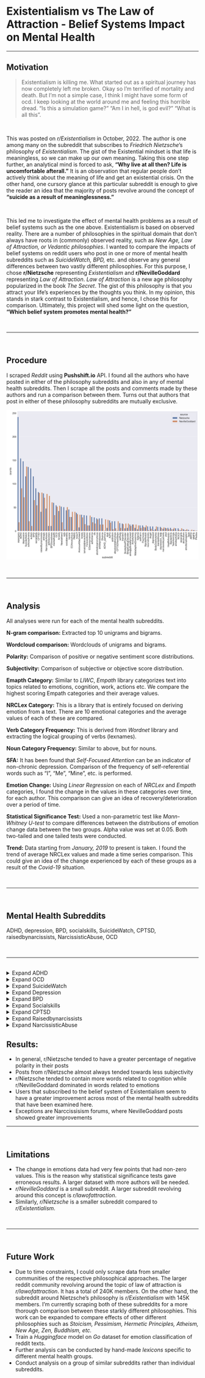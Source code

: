 # Existentialism vs The Law of Attraction - Belief Systems Impact on Mental Health

----

## Motivation

> Existentialism is killing me. What started out as a spiritual journey has now completely left me broken. Okay so I’m terrified of mortality and death. But I’m not a simple case, I think I might have some form of ocd. I keep looking at the world around me and feeling this horrible dread. “Is this a simulation game?” “Am I in hell, is god evil?” “What is all this”.


<br />

This was posted on *r/Existentialism* in October, 2022. The author is one among many on the subreddit that subscribes to *Friedrich Nietzsche*’s philosophy of *Existentialism*. The gist of the Existential mindset is that life is meaningless, so we can make up our own meaning. Taking this one step further, an analytical mind is forced to ask, **“Why live at all then? Life is uncomfortable afterall.”** It is an observation that regular people don’t actively think about the meaning of life and get an existential crisis. On the other hand, one cursory glance at this particular subreddit is enough to give the reader an idea that the majority of posts revolve around the concept of **“suicide as a result of meaninglessness.”** 

<br />

This led me to investigate the effect of mental health problems as a result of belief systems such as the one above. Existentialism is based on observed reality. There are a number of philosophies in the spiritual domain that don’t always have roots in (commonly) observed reality, such as *New Age, Law of Attraction, or Vedantic philosophies*. I wanted to compare the impacts of belief systems on reddit users who post in one or more of mental health subreddits such as *SuicideWatch, BPD,* etc. and observe any general differences between two vastly different philosophies. For this purpose, I chose **r/Nietzsche** representing *Existentialism* and **r/NevilleGoddard** representing *Law of Attraction*. *Law of Attraction* is a new age philosophy popularized in the book *The Secret*. The gist of this philosophy is that you attract your life’s experiences by the thoughts you think. In my opinion, this stands in stark contrast to Existentialism, and hence, I chose this for comparison. Ultimately, this project will shed some light on the question, **“Which belief system promotes mental health?”**

<br />

----

<br />

## Procedure

I scraped *Reddit* using **Pushshift.io** API. I found all the authors who have posted in either of the philosophy subreddits and also in any of mental health subreddits. Then I scrape all the posts and comments made by these authors and run a comparison between them. Turns out that authors that post in either of these philosophy subreddits are mutually exclusive.

![Total Posts](resources/total_posts.png "Total Posts")

<br />

----

<br />

## Analysis

All analyses were run for each of the mental health subreddits.

**N-gram comparison:** Extracted top 10 unigrams and bigrams.

**Wordcloud comparison:** Wordclouds of unigrams and bigrams.

**Polarity:** Comparison of positive or negative sentiment score distributions.

**Subjectivity:** Comparison of subjective or objective score distribution.

**Emapth Category:** Similar to *LIWC*, *Empath* library categorizes text into topics related to emotions, cognition, work, actions etc. We compare the highest scoring Empath categories and their average values.

**NRCLex Category:** This is a library that is entirely focused on deriving emotion from a text. There are 10 emotional categories and the average values of each of these are compared.

**Verb Category Frequency:** This is derived from *Wordnet* library and extracting the logical grouping of verbs (lexnames). 

**Noun Category Frequency:** Similar to above, but for nouns.

**SFA:** It has been found that *Self-Focused Attention* can be an indicator of non-chronic depression. Comparison of the frequency of self-referential words such as “I”, “Me”, “Mine”, etc. is performed.

**Emotion Change:** Using *Linear Regression* on each of *NRCLex* and *Empath* categories, I found the change in the values in these categories over time, for each author. This comparison can give an idea of recovery/deterioration over a period of time.    

**Statistical Significance Test:** Used a non-parametric test like *Mann-Whitney U-test* to compare differences between the distributions of emotion change data between the two groups. Alpha value was set at 0.05. Both two-tailed and one tailed tests were conducted. 

**Trend:** Data starting from *January, 2019* to present is taken. I found the trend of average NRCLex values and made a time series comparison. This could give an idea of the change experienced by each of these groups as a result of the *Covid-19* situation. 

<br />

----

<br />

## Mental Health Subreddits

ADHD, depression, BPD, socialskills, SuicideWatch, CPTSD, raisedbynarcissists, NarcissisticAbuse, OCD

<br />

----

<br />

<details>
<summary>Expand ADHD</summary>
<p>

## ADHD

**Brief:** ADHD is one of the most common neurodevelopmental disorders of childhood. It is usually first diagnosed in childhood and often lasts into adulthood. Children with ADHD may have trouble paying attention, controlling impulsive behaviors (may act without thinking about what the result will be), or be overly active.

**Nietzsche:NevilleGoddard posts:** 155:90

**Analysis:**

ADHD Polarity | ADHD Subjectivity
:-------------------------:|:-------------------------:
![ADHD_Polarity](resources/ADHD_Polarity.png "ADHD_Polarity")  |  ![ADHD_Subjectivity](resources/ADHD_Subjectivity.png "ADHD_Subjectivity")


- Polarity scores for NevilleGoddard posts seem to be balanced between positive and negative sentiments. 
- On the other hand, Nietzsche posts are skewed towards positive sentiments. 
- When it comes to Subjectivity, NevilleGoddard posts seem to be more subjective.

![ADHD_Empath](resources/ADHD_Empath.png "ADHD_Empath") 

![ADHD_Bigram](resources/ADHD_Bigram.png "ADHD_Bigram") 

- Looking at Empath category plots, there’s more talk of health in NevilleGoddard forums, perhaps regarding use of drugs (“Vyvanse mg”, “Adderall”, “mg”) for ADHD. This can be corroborated from comparing the N-grams and Wordclouds from these communities. 
- Average negative emotion and average positive emotion tend to be less for Nietzsche posts than their respective values from NevilleGoddard. This indicates less emotional posts, or, perhaps a less subjective post which is corroborated from Subjectivity comparison.
- There is a higher chance of encountering positive talks of “giving” and “listen” in NevilleGoddard than in Nietzsche. 
- On the other hand, there is a prevalence of talks about “violence”, “nervousness” and “shame” in Nietzsche forums as compared to NevilleGoddard. Can a conclusion be drawn that Neville Goddard commenters look towards the positive aspects of life?
- Some common causes of ADHD seem to stem from topics relating to “business”, “work” and “school”. “work” and “school” talks dominate in Nietzsche forums, while “business” dominates in NevilleGoddard.

![ADHD_NRCLex](resources/ADHD_NRCLex.png "ADHD_NRCLex") 

- Let’s look at NRCLex Scores. The average results are comparable except in the category of “anticipation”. There’s more talk of anticipation for NevilleGoddard posts. This is to be expected as the very principle of Law of attraction revolves around making a wish and anticipating an outcome. It doesn’t necessarily have negative connotations (except if the posts are talking about failed expectations, in which case, there should have been a difference in “negative” scores which is not observed here).

![ADHD_Verb](resources/ADHD_Verb.png "ADHD_Verb") 

- Looking at Verb category, differences in “stative” and “creation” categories are observed. 
- For Noun Categories, a difference in “time”, “act” and “cognition” is observed. 
- NevilleGoddard has a higher “time” frequency, which could show that there’s more talk about temporal relations. A possible reason could be that users are talking about an event in the past. Is it possible that there has been a recovery, a before-after story? 
- “cognition” dominates in case of Nietzsche. This denotes talks regarding cognitive processes such as thinking, judging, analyzing, doubting etc. 
- “act” dominates as well, which denotes words of action. Can we assume that this points to a more practical attitude?


![ADHD_Boxplot](resources/ADHD_Boxplot.png "ADHD_Boxplot") 


- Emotion change is observed for each of the users for the empathy and NRCLex categories and the change distributions are compared between the two subreddits using Mann-Whitney U-test.
- The number of valid data points are not large enough to give a conclusive difference between any of the variables that seem to have high statistical significance. So we compare the means of more frequently occurring emotions data such as NRCLex values.
- From the boxplots, fear, anger, disgust has seen an increase on an average for NevilleGoddard. 
- The opposite change is observed for Nietzsche. A decreasing sadness and negative trend is observed from Nietzsche. 
- An increase in ‘positive’, ‘surprise’ and ‘joy’ is observed for Nietzsche. This points to a positive overall change in relation to ADHD, a recovery. 
- This recovery is more drastic in Nietzsche forums as compared to NevilleGoddard. 

![ADHD_Trend](resources/ADHD_Trend.png "ADHD_Trend") 

- Next, we look at the impact of COVID19 on the emotions evoked form these posts. A stark difference in ‘fear’, ‘anger’, ‘trust’, ‘surprise’, ‘negative’, ‘sadness’, ‘disgust’, ‘joy’ is observed. 
- It’s interesting to note that Nietzsche posts experienced a drastic increase in negative emotions after January, 2020 while the opposite effect is observed for NevilleGoddard. 


**Conclusion:** One can say that the recovery experienced by Nietzsche posts has been more drastic. These forums tended to have a dominance of negativity as compared to NevilleGoddard. Covid19 seems to have had a more pronounced effect on Nietzsche posts than NevilleGoddard posts. 

</p>
</details>

<details>
<summary>Expand OCD</summary>
<p>

## OCD: Obsessive-compulsive disorder (OCD) features a pattern of unwanted thoughts and fears (obsessions) that lead you to do repetitive behaviors (compulsions). These obsessions and compulsions interfere with daily activities and cause significant distress.

**Brief:**

**Nietzsche:NevilleGoddard posts:** 55:50
  
**Analysis:**

![OCD_Bigram](resources/OCD_Bigram.png "OCD_Bigram") 

- From bigram counts, it is very obvious that the posts from NevilleGoddard have a lot of mentions of the law of attraction which is not related to the mental health concern of OCD.

![OCD_Polarity](resources/OCD_Polarity.png "OCD_Polarity") 

- NevilleGoddard posts have a slight tendency towards negative polarity.

![OCD_Empath](resources/OCD_Empath.png "OCD_Empath") 

- Tendency towards negative polarity is supported by the dominance of negative empath categories in Nevillegoddard posts (nervousness, negative emotion, shame, pain, violence). 


![OCD_NRCLex](resources/OCD_NRCLex.png "OCD_NRCLex") 

- A different picture is seen in NRCLex category average values. Nietzsche posts have higher negativity, fear and sadness.

![OCD_SFA](resources/OCD_SFA.png "OCD_SFA") 

- SFA is 8.12% for NevilleGoddard and 7.32% for Nietzsche. This is a stark difference. Higher SFA values are associated with depression.

![OCD_Boxplot](resources/OCD_Boxplot.png "OCD_Boxplot") 

- An increase in joy is observed for NevilleGoddard. 
- There has been an increase in negative emotions for NevilleGoddard. 
- The changes for Nietzsche are more or less the same. 

![OCD_Trend](resources/OCD_Trend.png "OCD_Trend") 

- As a response to Covid19, Nietzsche posts show a greater value for all emotion categories, positive or negative. 


**Conclusion:** Since the results are ambiguous, no belief system is found to help the cause of OCD.

</p>
</details>
  
<details>
<summary>Expand SuicideWatch</summary>
<p>
  

## SuicideWatch:

**Brief:** Peer support for anyone struggling with suicidal thoughts.

**Nietzsche:NevilleGoddard posts:** 112: 137

**Analysis:**
  
![SuicideWatch_Unigram](resources/SuicideWatch_Unigram.png "SuicideWatch_Unigram") 

- It is surprising that the word “die” which is expected to be prevalently used for a suicide forum doesn’t make it to the top 10 list of Nietzsche posts.

![SuicideWatch_Subjectivity](resources/SuicideWatch_Subjectivity.png "SuicideWatch_Subjectivity")

- As usual, NevilleGoddard posts are slightly more subjective.


![SuicideWatch_Empath](resources/SuicideWatch_Empath.png "SuicideWatch_Empath") 

- Not much emotionality is observed in Nietzsche forums. 
- This is derived from the dominance of ‘communication’ Empath category for Nietzsche and dominance of ‘positive emotion’ and ‘negative emotion’ for NevilleGoddard. - - There seems to be more talk of death in NevilleGoddard posts.


![SuicideWatch_NRCLex](resources/SuicideWatch_NRCLex.png "SuicideWatch_NRCLex") 

- NRCLex categories clearly show that Nietzsche posts are generally more positive than NevilleGoddard ones (more positive, more trust, less negative, less sadness, less fear).

![SuicideWatch_Noun](resources/SuicideWatch_Noun.png "SuicideWatch_Noun") 

- It is interesting to note an higher usage of artifact (man-made objects) nouns in Nietzsche posts. 

![SuicideWatch_Significance](resources/SuicideWatch_Significance.png "SuicideWatch_Significance") 

- Since we have enough datapoints to measure statistical significance test between emotion change in NRC emotions, it is found that NevilleGoddard posts seem to have significantly greater increase in negative emotion than Nietzsche posts ( p = 0.03). This is seen from the one tailed Mann-Whitney U test with alpha=0.05. Thus we reject the null hypothesis that says that the samples come from the same distribution.

![SuicideWatch_Boxplot](resources/SuicideWatch_Boxplot.png "SuicideWatch_Boxplot") 

- For Nietzsche posts, a clear decrease in negative, surprise, anger, sadness, disgust  and an increase in positive and joy is observed. 
- NevilleGoddard changes are ambiguous except anger, disgust and joy. 
- All 3 show a negative change, which could show a diminishment of emotionality overall.

![SuicideWatch_Trend](resources/SuicideWatch_Trend.png "SuicideWatch_Trend") 

- Covid19 reactions are mostly negative for NevilleGoddard posts as compared to Nietzsche posts. 

**Conclusion:** Again, Nietzsche posts show a clear improvement in SuicideWatch forum while NevilleGoddard posts are ambiguous.

</p>
</details>
  
<details>
<summary>Expand Depression</summary>
<p>
  
  
## Depression:

**Brief:** Depression is a mood disorder that causes a persistent feeling of sadness and loss of interest. Also called major depressive disorder or clinical depression, it affects how you feel, think and behave and can lead to a variety of emotional and physical problems. You may have trouble doing normal day-to-day activities, and sometimes you may feel as if life isn't worth living.

**Nietzsche:NevilleGoddard posts:** 145:70

  
**Analysis:**
  
  
![depression_Empath](resources/depression_Empath.png "depression_Empath") 

- When it comes to Empath Average Values, NevilleGoddard dominates in the emotion department (negative emotion, pain, violence, sadness, shame, love, suffering, nervousness, swearing terms). This is surprising as the polarity distributions looked similar. 
- On the other hand, Nietzsche forum dominates in positive emotions such as speaking, communication, positive emotion, friends, giving, etc. 
- There is a clear difference in the emotion distribution between the two subreddits, with Nietzsche tending towards the positive side.

![depression_NRCLex](resources/depression_NRCLex.png "depression_NRCLex") 

- For NRCLex, there is a clear dominance of positive emotions (positive, trust, joy) in Nietzsche and a dominance of negative emotions for NevilleGoddard. 
- This is similar to the Empath Category trend observed above.

![depression_Verb](resources/depression_Verb.png "depression_Verb") 

- Cognition has a higher frequency of usage in Nietzsche. This shows a leaning towards posts being on the rational side as compared to NevilleGoddard.

![depression_Boxplot](resources/depression_Boxplot.png "depression_Boxplot") 

- Coming to emotion change over time, while no clear increasing trend is observed in NRC categories, it is observed that for negative emotions (fear, anger, negative, sadness, disgust, anticipation) there has been a negative trend for Nietzsche. 
- Like the observation from ADHD, we see drastic improvements for Nietzsche while this is not observed in NevilleGoddard.

![depression_Trend](resources/depression_Trend.png "depression_Trend") 

- Responses to Covid19 is similar for both the subreddits except Anticipation. 
- Covid19 seems to have caused a greater anticipation for Nietzsche posts than NevilleGoddard.

**Conclusion:** For depression, everything indicates to Nietzsche being a healthier belief system than NevilleGoddard.

</p>
</details>
  
<details>
<summary>Expand BPD</summary>
<p>
  
  
## BPD:

**Brief:** Borderline personality disorder is a mental illness that severely impacts a person's ability to regulate their emotions. This loss of emotional control can increase impulsivity, affect how a person feels about themselves, and negatively impact their relationships with others.

**Nietzsche:NevilleGoddard posts:** 112: 62

  
**Analysis:**
  
BPD Polarity | BPD Subjectivity
:-------------------------:|:-------------------------:
![BPD_Polarity](resources/BPD_Polarity.png "BPD_Polarity")  |  ![BPD_Subjectivity](resources/BPD_Subjectivity.png "BPD_Subjectivity")

- While not much difference is observed in the distributions for Polarity, a higher subjectivity is observed in NevilleGoddard posts.

![BPD_Empath](resources/BPD_Empath.png "BPD_Empath") 

- Empath categories point to a prevalence of negative emotions (pain, violence, negative emotion, shame) for both the subreddits. 
- However, Nietzsche has higher scores for speaking, optimism and communication. 
- Along with that, Nervousness stands out as a frequent category in Nietzsche.

![BPD_NRCLex](resources/BPD_NRCLex.png "BPD_NRCLex") 

- NRCLex scores are very similar except for ‘positive’, which is higher for Nietzsche. 

![BPD_Verb](resources/BPD_Verb.png "BPD_Verb") 

- The same goes for Verb Category Frequency plot, with the exception of ‘communication’ that dominates for Nietzsche.

![BPD_Boxplot](resources/BPD_Boxplot.png "BPD_Boxplot") 

- For NevilleGoddard posts, fear and anger seems to have increased more than Nietzsche’s posts. 
- On the other hand, a greater increase in positive and greater decrease in sadness is observed for NevilleGoddard posts. 

![BPD_Trend](resources/BPD_Trend.png "BPD_Trend") 

- Covid19 responses are almost similar to each other except ‘negative’ and ‘anticipation’ categories. 
- NevilleGoddard posts had a higher negative reaction to Covid19 in both of these categories.

**Conclusion:** For BPD, it is clear that NevilleGoddard posts have a bias towards being more emotional and it seems like they have experienced drastic (but ambiguous) changes compared to Nietzsche authors. Both the belief systems have more or less similar effects on the posts of these authors. A clear recommendation is hard to make.

  
</p>
</details>
  
<details>
<summary>Expand Socialskills</summary>
<p>
  
## Socialskills:

**Brief:** A place to share your favorite social skills tips, ask for advice, or offer encouragement to others on their social skills journey. Welcome aboard!

**Nietzsche:NevilleGoddard posts:** 87:55

**Analysis:**
  
  
Socialskills Polarity | Socialskills Subjectivity
:-------------------------:|:-------------------------:
![Socialskills_Polarity](resources/Socialskills_Polarity.png "Socialskills_Polarity")  |  ![Socialskills_Subjectivity](resources/Socialskills_Subjectivity.png "Socialskills_Subjectivity")

Polarity scores for Nietzsche lean slightly towards the positive and tend to be less subjective than NevilleGoddard posts.

![Socialskills_Empath](resources/Socialskills_Empath.png "Socialskills_Empath") 

![Socialskills_Bigram](resources/Socialskills_Bigram.png "Socialskills_Bigram") 

- There is a stark difference between emotionality. 
- NevilleGoddard posts tend to have more positive and negative emotions than Nietzsche posts, pointing to a lack of emotional talk pertaining to the subject of social skills. 
- In the N-gram analysis, it is observed that Nietzsche posts focus more on the practical ways to tackle social anxiety. 
- This is due to the top two bigrams- “small talk” and  “social skills”. 
- Compare this with more subjective terms in NevilleGoddard posts such as “social situations”, “best friend”, “passive aggressive”, “people accuse”. 

![Socialskills_NRCLex](resources/Socialskills_NRCLex.png "Socialskills_NRCLex") 

- NRCLex ‘positive’ and ‘trust’ categories are found to be higher in Nietzsche posts. 
- “negative” is higher for NevilleGoddard posts, and so is “anticipation”, “joy”, “anger” etc. 
- This points to a greater emotionality in NevilleGoddard posts.

![Socialskills_Noun](resources/Socialskills_Noun.png "Socialskills_Noun") 

- Verb category frequencies are almost similar, except for a higher ‘communication’ score for Nietzsche, as usual. 
- Noun categories are very different for ‘cognition’,  ‘communication’, ‘time’ and ‘group’. 
- While we see a higher ‘cognition’ and ‘communication’ values for Nietzsche (as usual), ‘time’ and ‘group’ values dominate for NevilleGoddard. 
- It is hard to tell why. Perhaps NevilleGoddard posts draw more from past experiences?   

![Socialskills_Boxplot](resources/Socialskills_Boxplot.png "Socialskills_Boxplot") 

- A drastic change in positive emotions is observed for NevilleGoddard posts. 
- Negative emotions of anger, negative, sadness, disgust has increased while positive emotions of trust, surprise, positive and joy has seen a decrease. 

![Socialskills_Trend](resources/Socialskills_Trend.png "Socialskills_Trend") 

- From Covid19 reactions, it is clear that Nietzsche posts have a tendency for increased positivity. 


**Conclusion:** It is very clear that Existentialism fares better when it comes to social anxiety.

  
</p>
</details>
  
<details>
<summary>Expand CPTSD</summary>
<p>

## CPTSD:

**Brief:** Complex post-traumatic stress disorder (complex PTSD, sometimes abbreviated to c-PTSD or CPTSD) is a condition where you experience some symptoms of PTSD along with some additional symptoms, such as: difficulty controlling your emotions. feeling very angry or distrustful towards the world.

**Nietzsche:NevilleGoddard posts:** 82:80

  
**Analysis:**
  
![CPTSD_Empath](resources/CPTSD_Empath.png "CPTSD_Empath") 

- There is a clear dominance of negative emotions in NevilleGoddard posts with top scoring categories violence, pain, love, shame, negative emotion, body. 
- Positive emotion and speaking are higher for Nietzsche posts. 


![CPTSD_NRCLex](resources/CPTSD_NRCLex.png "CPTSD_NRCLex") 

- NRCLex average categories are similar except higher scores of anger and disgust for Nietzsche posts.

![CPTSD_Verb](resources/CPTSD_Verb.png "CPTSD_Verb") 

- As usual, we find a greater value for communication in verb category for Nietzsche posts.

![CPTSD_Boxplot](resources/CPTSD_Boxplot.png "CPTSD_Boxplot") 

- Both the subreddits experience similar change in emotions (for the better, a recovery). 
- However, changes for Nietzsche seem to have greater variances than NevilleGoddard posts. 

![CPTSD_Trend](resources/CPTSD_Trend.png "CPTSD_Trend") 

- NevilleGoddard posts have a greater value for negative emotions as a response to Covid19 but similar reactions to Nietzsche posts for positive emotions.

**Conclusion:** There’s no clear recommendation of a belief system for CPTSD sufferers.
 
  
</p>
</details>
  
<details>
<summary>Expand Raisedbynarcissists</summary>
<p>  

## Raisedbynarcissists:

**Brief:** This is a support group for people raised by abusive parents (with toxic, self-absorbed or abusive personality traits, which may be exhibited by those who suffer from cluster B personality disorders). Please share your stories, your questions, your histories, your fears and your triumphs. Significant others and friends are all welcome.

**Nietzsche:NevilleGoddard posts:** 40:80

**Analysis:**
  
  
![Raisedbynarcissists_Empath](resources/Raisedbynarcissists_Empath.png "Raisedbynarcissists_Empath") 

- There is a clear dominance of negativity in Nietzsche posts over NevilleGoddard posts (positive emotion, negative emotion, pain, shame, dispute, swearing terms, suffering)

![Raisedbynarcissists_NRCLex](resources/Raisedbynarcissists_NRCLex.png "Raisedbynarcissists_NRCLex") 

- In NRCLex Category average plot, Nietzsche posts tend to have greater positive and trust scores and lesser negative and fear scores. 

![Raisedbynarcissists_Significance](resources/Raisedbynarcissists_Significance.png "Raisedbynarcissists_Significance") 

- Anticipation change is statistically significant (p = 0.01). 
- NevilleGoddard posts have a lesser change in anticipation than Nietzsche posts. 

![Raisedbynarcissists_Boxplot](resources/Raisedbynarcissists_Boxplot.png "Raisedbynarcissists_Boxplot") 

- From the boxplot, we observe that the change is towards a decrease in anticipation for NevilleGoddard posts, and the opposite for Nietzsche posts. 
- Another opposite trend is fear. Fear decreases for Nietzsche and doesn’t for NevilleGoddard. 
- Negativity increases for Nietzsche posts but sadness decreases. 
- From the observations so far, it is hard to point at a recovery pattern for Nietzsche posts. 
- However for NevilleGoddard posts, the positives decrease and negatives increase. 

![Raisedbynarcissists_Trend](resources/Raisedbynarcissists_Trend.png "Raisedbynarcissists_Trend") 

- As usual, NevilleGoddard posts tend to score higher in negative emotion categories and similar to Nietzsche in positive emotions. 

**Conclusion:** NevilleGoddard posts score better for this forum overall

  
</p>
</details>
  
<details>
<summary>Expand NarcissisticAbuse</summary>
<p>
  
## NarcissisticAbuse:

**Brief:** This is a place for victims of narcissistic abuse to come together to support, encourage, learn from, share with, and validate one another. It is NOT a replacement for therapy or counseling. We support abusive relationships from romance, work, roommates & friends. No family content except for you, your partner/ex & your children (no abusive kids). All others will be removed including mentions like family/friends or childhood content. No demands to explain our rules or "just curious" requests.

**Nietzsche:NevilleGoddard posts:** 47: 75

  
**Analysis:**
  
![NarcissisticAbuse_Empath](resources/NarcissisticAbuse_Empath.png "NarcissisticAbuse_Empath") 

- Nietzsche posts have a dominance of negative emotions over NevilleGoddard posts.

![NarcissisticAbuse_NRCLex](resources/NarcissisticAbuse_NRCLex.png "NarcissisticAbuse_NRCLex") 

- But for NRCLex average values, Nietzsche posts tend to have a much greater anticipation value and slightly lesser sadness and fear values.

![NarcissisticAbuse_Boxplot](resources/NarcissisticAbuse_Boxplot.png "NarcissisticAbuse_Boxplot") 

- NevilleGoddard posts show a tendency to recovery, as seen from decreasing fear, anger, surprise, negative, sadness, disgust. 
- Anticipation shows an increase. 
- Nietzsche emotions don’t show greater changes than NevilleGoddard’s. So it is safe to assume that the belief system of NevilleGoddard serves this case better. 

![NarcissisticAbuse_Trend](resources/NarcissisticAbuse_Trend.png "NarcissisticAbuse_Trend") 

- The improvement for NevilleGoddard posts is corroborated in the Covid19 plots
- Except for fear and anger, where NevilleGoddard posts show a starkly greater value, all other values are more or less similar to Nietzsche’s

**Conclusion:** Seems like NevilleGoddard authors make a greater improvement in this forum

</p>
</details>

## Results:

- In general, r/Nietzsche tended to have a greater percentage of negative polarity in their posts
- Posts from r/Nietzsche almost always tended towards less subjectivity
- r/Nietzsche tended to contain more words related to cognition while r/NevilleGoddard dominated in words related to emotions
- Users that subscribed to the belief system of Existentialism seem to have a greater improvement across most of the mental health subreddits that have been examined here.
- Exceptions are Narccissisism forums, where NevilleGoddard posts showed greater improvements 

----

<br />

## Limitations

-	The change in emotions data had very few points that had non-zero values. This is the reason why statistical significance tests gave erroneous results. A larger dataset with more authors will be needed.
-	*r/NevilleGoddard* is a small subreddit. A larger subreddit revolving around this concept is *r/lawofattraction*.
-	Similarly, *r/Nietzsche* is a smaller subreddit compared to *r/Existentialism*. 

<br />

----

<br />

## Future Work

-	Due to time constraints, I could only scrape data from smaller communities of the respective philosophical approaches. The larger reddit community revolving around the topic of law of attraction is *r/lawofattraction*. It has a total of 240K members. On the other hand, the subreddit around Nietzsche’s philosophy is *r/Existentialism* with 145K members. I’m currently scraping both of these subreddits for a more thorough comparison between these starkly different philosophies. This work can be expanded to compare effects of other different philosophies such as *Stoicism, Pessimism, Hermetic Principles, Atheism, New Age, Zen, Buddhism, etc.*
-	Train a *Huggingface* model on *Go* dataset for emotion classification of reddit texts.
-	Further analysis can be conducted by hand-made *lexicons* specific to different mental health groups.
-	Conduct analysis on a group of similar subreddits rather than individual subreddits.

